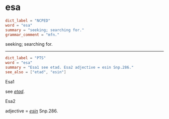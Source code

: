 # esa

``` toml
dict_label = "NCPED"
word = "esa"
summary = "seeking; searching for."
grammar_comment = "mfn."
```

seeking; searching for.

--------------------

``` toml
dict_label = "PTS"
word = "esa"
summary = "Esa1 see etad. Esa2 adjective = esin Snp.286."
see_also = ["etad", "esin"]
```

Esa1

see *[etad](etad.md)*.

Esa2

adjective = *[esin](esin.md)* Snp.286.

